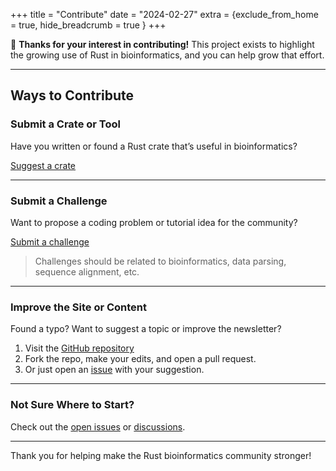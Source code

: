 +++
title = "Contribute"
date = "2024-02-27"
extra = {exclude_from_home = true, hide_breadcrumb = true }
+++

🦀 **Thanks for your interest in contributing!**
This project exists to highlight the growing use of Rust in bioinformatics,
and you can help grow that effort.

---

## Ways to Contribute

### Submit a Crate or Tool

Have you written or found a Rust crate that’s useful in bioinformatics?

[Suggest a crate](https://github.com/dawnandrew100/seq.rs/issues)

---

### Submit a Challenge

Want to propose a coding problem or tutorial idea for the community?

[Submit a challenge](https://github.com/dawnandrew100/seqrs-challenges/issues)

> Challenges should be related to bioinformatics, data parsing,
sequence alignment, etc.

---

### Improve the Site or Content

Found a typo? Want to suggest a topic or improve the newsletter?

1. Visit the [GitHub repository](https://github.com/dawnandrew100/seq.rs)
2. Fork the repo, make your edits, and open a pull request.
3. Or just open an [issue](https://github.com/dawnandrew100/seq.rs/issues)
with your suggestion.

---

### Not Sure Where to Start?

Check out the [open issues](https://github.com/dawnandrew100/seq.rs/issues) or [discussions](https://github.com/dawnandrew100/seq.rs/discussions).

---

Thank you for helping make the Rust bioinformatics community stronger!
